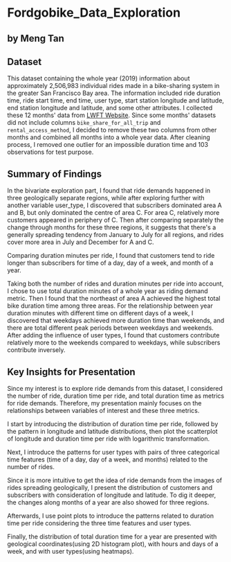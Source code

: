 # Fordgobike_Data_Exploration
## by Meng Tan


## Dataset

This dataset containing the whole year (2019) information about approximately 2,506,983 individual rides made in a bike-sharing system in the greater San Francisco Bay area. The information included ride duration time, ride start time, end time, user type, start station longitude and latitude, end station longitude and latitude, and some other attributes. I collected these 12 months' data from [LWFT Website](https://www.lyft.com/bikes/bay-wheels). Since some months' datasets did not include columns `bike_share_for_all_trip` and `rental_access_method`, I decided to remove these two columns from other months and combined all months into a whole year data. After cleaning process, I removed one outlier for an impossible duration time and 103 observations for test purpose.

## Summary of Findings

In the bivariate exploration part, I found that ride demands happened in three geologically separate regions, while after exploring further with another variable user_type, I discovered that subscribers dominated area A and B, but only dominated the centre of area C. For area C, relatively more customers appeared in periphery of C. Then after comparing separately the change through months for these three regions, it suggests that there's a generally spreading tendency from January to July for all regions, and rides cover more area in July and December for A and C.

Comparing duration minutes per ride, I found that customers tend to ride longer than subscribers for time of a day, day of a week, and month of a year.

Taking both the number of rides and duration minutes per ride into account, I chose to use total duration minutes of a whole year as riding demand metric. Then I found that the northeast of area A achieved the highest total bike duration time among three areas. For the relationship between year duration minutes with different time on different days of a week, I discovered that weekdays achieved more duration time than weekends, and there are total different peak periods between weekdays and weekends. After adding the influence of user types, I found that customers contribute relatively more to the weekends compared to weekdays, while subscribers contribute inversely.


## Key Insights for Presentation

Since my interest is to explore ride demands from this dataset, I considered the number of ride, duration time per ride, and total duration time as metrics for ride demands. Therefore, my presentation mainly focuses on the relationships between variables of interest and these three metrics.

I start by introducing the distribution of duration time per ride, followed by the pattern in longitude and latitude distributions, then plot the scatterplot of longitude and duration time per ride with logarithmic transformation.

Next, I introduce the patterns for user types with pairs of three categorical time features (time of a day, day of a week, and months) related to the number of rides.

Since it is more intuitive to get the idea of ride demands from the images of rides spreading geologically, I present the distribution of customers and subscribers with consideration of longitude and latitude. To dig it deeper, the changes along months of a year are also showed for three regions.

Afterwards, I use point plots to introduce the patterns related to duration time per ride considering the three time features and user types.

Finally, the distribution of total duration time for a year are presented with geological coordinates(using 2D histogram plot), with hours and days of a week, and with user types(using heatmaps).

